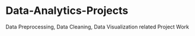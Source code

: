 # Data-Analytics-Projects
Data Preprocessing, Data Cleaning, Data Visualization related Project Work
